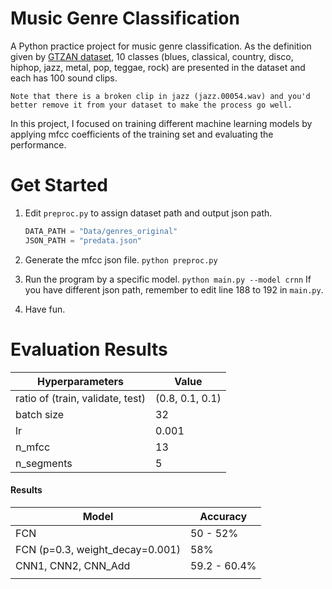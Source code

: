 # Music Genre Classification

A Python practice project for music genre classification. As the definition given by [GTZAN dataset](https://www.kaggle.com/andradaolteanu/gtzan-dataset-music-genre-classification), 10 classes (blues, classical, country, disco, hiphop, jazz, metal, pop, teggae, rock) are presented in the dataset and each has 100 sound clips.

```wiki
Note that there is a broken clip in jazz (jazz.00054.wav) and you'd better remove it from your dataset to make the process go well.
```

In this project, I focused on training different machine learning models by applying mfcc coefficients of the training set and evaluating the performance.

# Get Started

1. Edit ```preproc.py``` to assign dataset path and output json path.

   ```python
   DATA_PATH = "Data/genres_original"
   JSON_PATH = "predata.json"
   ```

2. Generate the mfcc json file.
   ```python preproc.py```

3. Run the program by a specific model.
   ```python main.py --model crnn```
   If you have different json path, remember to edit line 188 to 192 in ```main.py```.

4. Have fun.

   

# Evaluation Results

| Hyperparameters                  | Value           |
| -------------------------------- | --------------- |
| ratio of (train, validate, test) | (0.8, 0.1, 0.1) |
| batch size                       | 32              |
| lr                               | 0.001           |
| n_mfcc                           | 13              |
| n_segments                       | 5               |

#### Results

| Model                           | Accuracy     |
| ------------------------------- | ------------ |
| FCN                             | 50 - 52%     |
| FCN (p=0.3, weight_decay=0.001) | 58%          |
| CNN1, CNN2, CNN_Add             | 59.2 - 60.4% |
|                                 |              |

